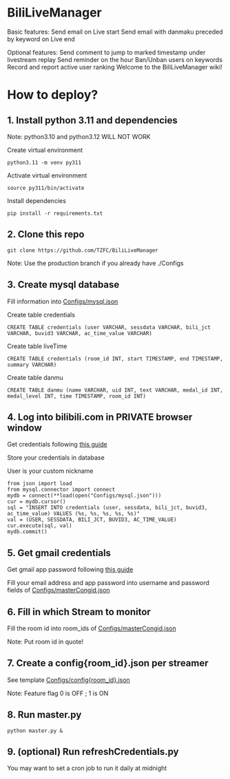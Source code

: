 # BiliLiveManager

Basic features:
  Send email on Live start
  Send email with danmaku preceded by keyword on Live end

Optional features:
  Send comment to jump to marked timestamp under livestream replay
  Send reminder on the hour
  Ban/Unban users on keywords
  Record and report active user ranking
Welcome to the BiliLiveManager wiki!

# How to deploy?
## 1. Install python **3.11** and dependencies
Note: python3.10 and python3.12 WILL NOT WORK

Create virtual environment
```
python3.11 -m venv py311
```

Activate virtual environment
```
source py311/bin/activate
```

Install dependencies
```
pip install -r requirements.txt
```
## 2. Clone this repo
```
git clone https://github.com/TZFC/BiliLiveManager
```
Note: Use the production branch if you already have ./Configs

## 3. Create mysql database
Fill information into [Configs/mysql.json](https://github.com/TZFC/BiliLiveManager/blob/main/Configs/mysql.json)

Create table credentials
```
CREATE TABLE credentials (user VARCHAR, sessdata VARCHAR, bili_jct VARCHAR, buvid3 VARCHAR, ac_time_value VARCHAR)
```

Create table liveTime
```
CREATE TABLE credentials (room_id INT, start TIMESTAMP, end TIMESTAMP, summary VARCHAR)
```

Create table danmu
```
CREATE TABLE danmu (name VARCHAR, uid INT, text VARCHAR, medal_id INT, medal_level INT, time TIMESTAMP, room_id INT)
```

## 4. Log into bilibili.com in **PRIVATE** browser window
Get credentials following [this guide](https://nemo2011.github.io/bilibili-api/#/get-credential)

Store your credentials in database

User is your custom nickname
```
from json import load
from mysql.connector import connect
mydb = connect(**load(open("Configs/mysql.json")))
cur = mydb.cursor()
sql = "INSERT INTO credentials (user, sessdata, bili_jct, buvid3, ac_time_value) VALUES (%s, %s, %s, %s, %s)"
val = (USER, SESSDATA, BILI_JCT, BUVID3, AC_TIME_VALUE)
cur.execute(sql, val)
mydb.commit()
```

## 5. Get gmail credentials
Get gmail app password following [this guide](https://support.google.com/mail/answer/185833?hl=en)

Fill your email address and app password into username and password fields of [Configs/masterCongid.json](https://github.com/TZFC/BiliLiveManager/blob/main/Configs/masterConfig.json)

## 6. Fill in which Stream to monitor
Fill the room id into room_ids of [Configs/masterCongid.json](https://github.com/TZFC/BiliLiveManager/blob/main/Configs/masterConfig.json)

Note: Put room id in quote!

## 7. Create a config{room_id}.json per streamer
See template [Configs/config{room_id}.json](https://github.com/TZFC/BiliLiveManager/blob/main/Configs/config%7Broom_id%7D.json)

Note: Feature flag 0 is OFF ; 1 is ON

## 8. Run master.py
```
python master.py &
```

## 9. (optional) Run refreshCredentials.py
You may want to set a cron job to run it daily at midnight

